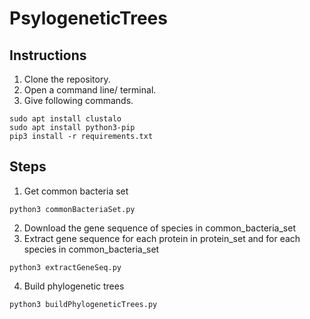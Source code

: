 # PsylogeneticTrees
## Instructions
1. Clone the repository.
2. Open a command line/ terminal.
3. Give following commands.

```
sudo apt install clustalo
sudo apt install python3-pip
pip3 install -r requirements.txt
```

## Steps
1. Get common bacteria set
```
python3 commonBacteriaSet.py
```
2. Download the gene sequence of species in common_bacteria_set
3. Extract gene sequence for each protein in protein_set and for each species in common_bacteria_set
```
python3 extractGeneSeq.py
```
4.  Build phylogenetic trees
```
python3 buildPhylogeneticTrees.py
```